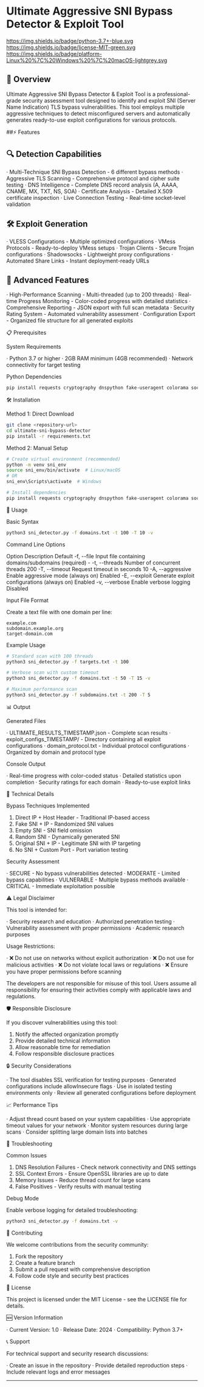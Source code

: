 
# Ultimate Aggressive SNI Bypass Detector & Exploit Tool

https://img.shields.io/badge/python-3.7+-blue.svg
https://img.shields.io/badge/license-MIT-green.svg
https://img.shields.io/badge/platform-Linux%20%7C%20Windows%20%7C%20macOS-lightgrey.svg

## 🚀 Overview

Ultimate Aggressive SNI Bypass Detector & Exploit Tool is a professional-grade security assessment tool designed to identify and exploit SNI (Server Name Indication) TLS bypass vulnerabilities. This tool employs multiple aggressive techniques to detect misconfigured servers and automatically generates ready-to-use exploit configurations for various protocols.

##⚡ Features

## 🔍 Detection Capabilities

· Multi-Technique SNI Bypass Detection - 6 different bypass methods
· Aggressive TLS Scanning - Comprehensive protocol and cipher suite testing
· DNS Intelligence - Complete DNS record analysis (A, AAAA, CNAME, MX, TXT, NS, SOA)
· Certificate Analysis - Detailed X.509 certificate inspection
· Live Connection Testing - Real-time socket-level validation

## 🛠️ Exploit Generation

· VLESS Configurations - Multiple optimized configurations
· VMess Protocols - Ready-to-deploy VMess setups
· Trojan Clients - Secure Trojan configurations
· Shadowsocks - Lightweight proxy configurations
· Automated Share Links - Instant deployment-ready URLs

## 🎯 Advanced Features

· High-Performance Scanning - Multi-threaded (up to 200 threads)
· Real-time Progress Monitoring - Color-coded progress with detailed statistics
· Comprehensive Reporting - JSON export with full scan metadata
· Security Rating System - Automated vulnerability assessment
· Configuration Export - Organized file structure for all generated exploits

📋 Prerequisites

System Requirements

· Python 3.7 or higher
· 2GB RAM minimum (4GB recommended)
· Network connectivity for target testing

Python Dependencies

```bash
pip install requests cryptography dnspython fake-useragent colorama socks pyopenssl tqdm aiohttp async-timeout urllib3
```

🛠️ Installation

Method 1: Direct Download

```bash
git clone <repository-url>
cd ultimate-sni-bypass-detector
pip install -r requirements.txt
```

Method 2: Manual Setup

```bash
# Create virtual environment (recommended)
python -m venv sni_env
source sni_env/bin/activate  # Linux/macOS
# OR
sni_env\Scripts\activate  # Windows

# Install dependencies
pip install requests cryptography dnspython fake-useragent colorama socks pyopenssl tqdm aiohttp async-timeout urllib3
```

📖 Usage

Basic Syntax

```bash
python3 sni_detector.py -f domains.txt -t 100 -T 10 -v
```

Command Line Options

Option Description Default
-f, --file Input file containing domains/subdomains (required) -
-t, --threads Number of concurrent threads 200
-T, --timeout Request timeout in seconds 10
-A, --aggressive Enable aggressive mode (always on) Enabled
-E, --exploit Generate exploit configurations (always on) Enabled
-v, --verbose Enable verbose logging Disabled

Input File Format

Create a text file with one domain per line:

```
example.com
subdomain.example.org
target-domain.com
```

Example Usage

```bash
# Standard scan with 100 threads
python3 sni_detector.py -f targets.txt -t 100

# Verbose scan with custom timeout
python3 sni_detector.py -f domains.txt -t 50 -T 15 -v

# Maximum performance scan
python3 sni_detector.py -f subdomains.txt -t 200 -T 5
```

📊 Output

Generated Files

· ULTIMATE_RESULTS_TIMESTAMP.json - Complete scan results
· exploit_configs_TIMESTAMP/ - Directory containing all exploit configurations
  · domain_protocol.txt - Individual protocol configurations
  · Organized by domain and protocol type

Console Output

· Real-time progress with color-coded status
· Detailed statistics upon completion
· Security ratings for each domain
· Ready-to-use exploit links

🔧 Technical Details

Bypass Techniques Implemented

1. Direct IP + Host Header - Traditional IP-based access
2. Fake SNI + IP - Randomized SNI values
3. Empty SNI - SNI field omission
4. Random SNI - Dynamically generated SNI
5. Original SNI + IP - Legitimate SNI with IP targeting
6. No SNI + Custom Port - Port variation testing

Security Assessment

· SECURE - No bypass vulnerabilities detected
· MODERATE - Limited bypass capabilities
· VULNERABLE - Multiple bypass methods available
· CRITICAL - Immediate exploitation possible

⚠️ Legal Disclaimer

This tool is intended for:

· Security research and education
· Authorized penetration testing
· Vulnerability assessment with proper permissions
· Academic research purposes

Usage Restrictions:

· ❌ Do not use on networks without explicit authorization
· ❌ Do not use for malicious activities
· ❌ Do not violate local laws or regulations
· ❌ Ensure you have proper permissions before scanning

The developers are not responsible for misuse of this tool. Users assume all responsibility for ensuring their activities comply with applicable laws and regulations.

🛡️ Responsible Disclosure

If you discover vulnerabilities using this tool:

1. Notify the affected organization promptly
2. Provide detailed technical information
3. Allow reasonable time for remediation
4. Follow responsible disclosure practices

🔒 Security Considerations

· The tool disables SSL verification for testing purposes
· Generated configurations include allowInsecure flags
· Use in isolated testing environments only
· Review all generated configurations before deployment

📈 Performance Tips

· Adjust thread count based on your system capabilities
· Use appropriate timeout values for your network
· Monitor system resources during large scans
· Consider splitting large domain lists into batches

🐛 Troubleshooting

Common Issues

1. DNS Resolution Failures - Check network connectivity and DNS settings
2. SSL Context Errors - Ensure OpenSSL libraries are up to date
3. Memory Issues - Reduce thread count for large scans
4. False Positives - Verify results with manual testing

Debug Mode

Enable verbose logging for detailed troubleshooting:

```bash
python3 sni_detector.py -f domains.txt -v
```

🤝 Contributing

We welcome contributions from the security community:

1. Fork the repository
2. Create a feature branch
3. Submit a pull request with comprehensive description
4. Follow code style and security best practices

📄 License

This project is licensed under the MIT License - see the LICENSE file for details.

🆕 Version Information

· Current Version: 1.0
· Release Date: 2024
· Compatibility: Python 3.7+

📞 Support

For technical support and security research discussions:

· Create an issue in the repository
· Provide detailed reproduction steps
· Include relevant logs and error messages

---
